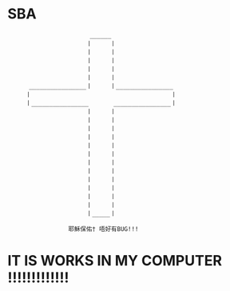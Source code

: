 # SBA

                           ______
                          丨     丨
                          丨     丨
                          丨     丨
                          丨     丨
                          丨     丨
          ________________丨     丨________________
         丨                                       丨
         丨________________       ________________丨
                          丨     丨
                          丨     丨
                          丨     丨
                          丨     丨
                          丨     丨
                          丨     丨
                          丨     丨
                          丨     丨
                          丨     丨
                          丨     丨
                          丨     丨
                          丨     丨
                          丨_____丨

                     耶穌保佑† 唔好有BUG!!!

# IT IS WORKS IN MY COMPUTER !!!!!!!!!!!!!

